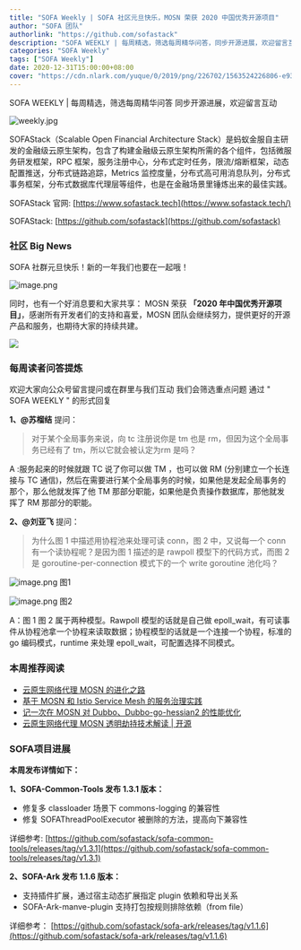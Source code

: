 ```yaml
---
title: "SOFA Weekly | SOFA 社区元旦快乐，MOSN 荣获 2020 中国优秀开源项目"
author: "SOFA 团队"
authorlink: "https://github.com/sofastack"
description: "SOFA WEEKLY | 每周精选，筛选每周精华问答，同步开源进展，欢迎留言互动。"
categories: "SOFA Weekly"
tags: ["SOFA Weekly"]
date: 2020-12-31T15:00:00+08:00
cover: "https://cdn.nlark.com/yuque/0/2019/png/226702/1563524226806-e93607a3-1b77-4ca2-8c3c-0384ab966154.png"
---
```


SOFA WEEKLY | 每周精选，筛选每周精华问答
同步开源进展，欢迎留言互动

![weekly.jpg](https://cdn.nlark.com/yuque/0/2019/jpeg/226702/1562925824761-fc720f21-9622-437b-a783-0b0729eda119.jpeg)

SOFAStack（Scalable Open Financial Architecture Stack）是蚂蚁金服自主研发的金融级云原生架构，包含了构建金融级云原生架构所需的各个组件，包括微服务研发框架，RPC 框架，服务注册中心，分布式定时任务，限流/熔断框架，动态配置推送，分布式链路追踪，Metrics 监控度量，分布式高可用消息队列，分布式事务框架，分布式数据库代理层等组件，也是在金融场景里锤炼出来的最佳实践。

SOFAStack 官网: [https://www.sofastack.tech](https://www.sofastack.tech/)

SOFAStack: [https://github.com/sofastack](https://github.com/sofastack)

### 社区 Big News 

SOFA 社群元旦快乐！新的一年我们也要在一起哦！

![image.png](https://cdn.nlark.com/yuque/0/2020/png/2883938/1609403224171-d6eb5706-916c-4fb5-940f-061373abc944.png)

同时，也有一个好消息要和大家共享：
MOSN 荣获 **「2020 年中国优秀开源项目」**，感谢所有开发者们的支持和喜爱，MOSN 团队会继续努力，提供更好的开源产品和服务，也期待大家的持续共建。

![](https://cdn.nlark.com/yuque/0/2020/jpeg/2883938/1609401405155-5cfde7b6-a3c3-4a53-9ac6-e257d61755ff.jpeg)

### 每周读者问答提炼

欢迎大家向公众号留言提问或在群里与我们互动
我们会筛选重点问题
通过 " SOFA WEEKLY " 的形式回复

**1、@苏榴结** 提问：

> 对于某个全局事务来说，向 tc 注册说你是 tm 也是 rm，但因为这个全局事务已经有了 tm，所以它就会被认定为rm 是吗？

A :服务起来的时候就跟 TC 说了你可以做 TM ，也可以做 RM (分别建立一个长连接与 TC 通信)，然后在需要进行某个全局事务的时候，如果他是发起全局事务的那个，那么他就发挥了他 TM 那部分职能，如果他是负责操作数据库，那他就发挥了 RM 那部分的职能。

**2、@刘亚飞** 提问：

> 为什么图 1 中描述用协程池来处理可读 conn，图 2 中，又说每一个 conn 有一个读协程呢？是因为图 1 描述的是 rawpoll 模型下的代码方式，而图 2 是 goroutine-per-connection 模式下的一个 write goroutine 池化吗？

![image.png](https://cdn.nlark.com/yuque/0/2020/png/2883938/1609401492371-d560c528-d0d7-4998-b1b2-cb8ef40aee96.png)
图1

![image.png](https://cdn.nlark.com/yuque/0/2020/png/2883938/1609401492363-3303e717-2dff-455f-9932-e0bd421f4040.png)
图2

A：图 1 图 2 属于两种模型。Rawpoll 模型的话就是自己做 epoll_wait，有可读事件从协程池拿一个协程来读取数据；协程模型的话就是一个连接一个协程，标准的 go 编码模式，runtime 来处理 epoll_wait，可配置选择不同模式。

### 本周推荐阅读

- [云原生网络代理 MOSN 的进化之路](http://mp.weixin.qq.com/s?__biz=MzUzMzU5Mjc1Nw==&mid=2247486961&idx=1&sn=e2710328091c2a15283cd76527078c97&chksm=faa0e22bcdd76b3d5e4d65f738a51d560fd2f32cec8a081b253ad80d19cdaef9ca88cfca2862&scene=21)
- [基于 MOSN 和 Istio Service Mesh 的服务治理实践](http://mp.weixin.qq.com/s?__biz=MzUzMzU5Mjc1Nw==&mid=2247486618&idx=1&sn=d52c67fba7d4e47bb69af50b83eb29dd&chksm=faa0e340cdd76a56d2dbea3b054eea96ea74e73d625c0f5bf041bc7dd857ba21dcfd2a4042ab&scene=21)
- [记一次在 MOSN 对 Dubbo、Dubbo-go-hessian2 的性能优化](http://mp.weixin.qq.com/s?__biz=MzUzMzU5Mjc1Nw==&mid=2247486296&idx=1&sn=855f5ae48c4da2dace79f6956afdb646&chksm=faa0e482cdd76d94f3b59e6d7edcaebe316faac9e74c668dd33977f7705c208fe68d782e15d2&scene=21)
- [云原生网络代理 MOSN 透明劫持技术解读 | 开源](http://mp.weixin.qq.com/s?__biz=MzUzMzU5Mjc1Nw==&mid=2247486145&idx=1&sn=e193044d2fc97d68621b588a8d08c4e0&chksm=faa0e51bcdd76c0d4e507dcabf81b5b67a2e03b4be4f9430a43af0c2a68e39d0d53212a5c093&scene=21)

### SOFA项目进展

**本周发布详情如下：**

**1、SOFA-Common-Tools 发布 1.3.1 版本：**

- 修复多 classloader 场景下 commons-logging 的兼容性
- 修复 SOFAThreadPoolExecutor 被删除的方法，提高向下兼容性

详细参考:
[https://github.com/sofastack/sofa-common-tools/releases/tag/v1.3.1](https://github.com/sofastack/sofa-common-tools/releases/tag/v1.3.1)

**2、SOFA-Ark 发布 1.1.6  版本：**

- 支持插件扩展，通过宿主动态扩展指定 plugin 依赖和导出关系
- SOFA-Ark-manve-plugin 支持打包按规则排除依赖（from file）

详细参考：
[https://github.com/sofastack/sofa-ark/releases/tag/v1.1.6](https://github.com/sofastack/sofa-ark/releases/tag/v1.1.6)
